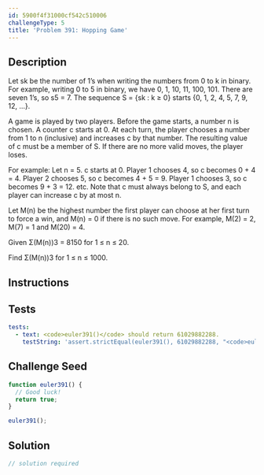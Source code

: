 ```yaml
---
id: 5900f4f31000cf542c510006
challengeType: 5
title: 'Problem 391: Hopping Game'
---
```


## Description
<section id='description'>
Let sk be the number of 1’s when writing the numbers from 0 to k in binary.
For example, writing 0 to 5 in binary, we have 0, 1, 10, 11, 100, 101. There are seven 1’s, so s5 = 7.
The sequence S = {sk : k ≥ 0} starts {0, 1, 2, 4, 5, 7, 9, 12, ...}.


A game is played by two players. Before the game starts, a number n is chosen. A counter c starts at 0. At each turn, the player chooses a number from 1 to n (inclusive) and increases c by that number. The resulting value of c must be a member of S. If there are no more valid moves, the player loses.



For example:
Let n = 5. c starts at 0.
Player 1 chooses 4, so c becomes 0 + 4 = 4.
Player 2 chooses 5, so c becomes 4 + 5 = 9.
Player 1 chooses 3, so c becomes 9 + 3 = 12.
etc.
Note that c must always belong to S, and each player can increase c by at most n.



Let M(n) be the highest number the first player can choose at her first turn to force a win, and M(n) = 0 if there is no such move. For example, M(2) = 2, M(7) = 1 and M(20) = 4.



Given Σ(M(n))3 = 8150 for 1 ≤ n ≤ 20.



Find Σ(M(n))3 for 1 ≤ n ≤ 1000.
</section>

## Instructions
<section id='instructions'>

</section>

## Tests
<section id='tests'>

```yml
tests:
  - text: <code>euler391()</code> should return 61029882288.
    testString: 'assert.strictEqual(euler391(), 61029882288, "<code>euler391()</code> should return 61029882288.");'

```

</section>

## Challenge Seed
<section id='challengeSeed'>

<div id='js-seed'>

```js
function euler391() {
  // Good luck!
  return true;
}

euler391();
```

</div>



</section>

## Solution
<section id='solution'>

```js
// solution required
```
</section>
